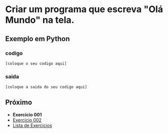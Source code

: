 # Criar um programa que escreva "Olá Mundo" na tela.

## Exemplo em Python

### codigo

``` python
[coloque o seu codigo aqui]
```

### saida

```
[coloque a saida do seu codigo aqui]
```

## Próximo

- **Exercício 001**
- [Exercício 002](../../002/python)
- [Lista de Exercicios](../../)

